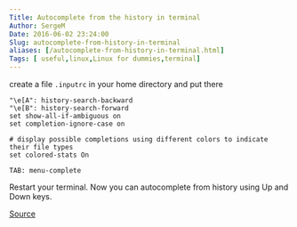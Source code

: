 ```yaml
---
Title: Autocomplete from the history in terminal
Author: SergeM
Date: 2016-06-02 23:24:00
Slug: autocomplete-from-history-in-terminal
aliases: [/autocomplete-from-history-in-terminal.html]
Tags: [ useful,linux,Linux for dummies,terminal]
---
```




create a file ```.inputrc```
in your home directory and put there

```
"\e[A": history-search-backward
"\e[B": history-search-forward
set show-all-if-ambiguous on
set completion-ignore-case on

# display possible completions using different colors to indicate their file types
set colored-stats On

TAB: menu-complete

```

Restart your terminal.
Now you can autocomplete from history using Up and Down keys.

[Source](http://osxdaily.com/2013/04/24/improve-command-line-history-search/)
